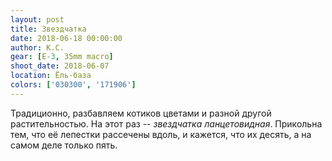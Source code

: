 ```yaml
---
layout: post
title: Звездчатка
date: 2018-06-18 00:00:00
author: К.С.
gear: [E-3, 35mm macro]
shoot_date: 2018-06-07
location: Ёль-база
colors: ['030300', '171906']
---
```

Традиционно, разбавляем котиков цветами и разной другой растительностью. На этот раз -- _звездчатка ланцетовидная_. Прикольна тем, что её лепестки рассечены вдоль, и кажется, что их десять, а на самом деле только пять.
